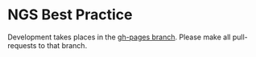 # NGS Best Practice

Development takes places in the [gh-pages branch](https://github.com/Blahah/orb14_bestpractice/tree/gh-pages). Please make all pull-requests to that branch.
